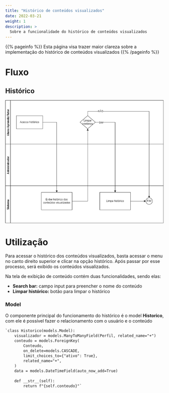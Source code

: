 ```yaml
---
title: "Histórico de conteúdos visualizados"
date: 2022-03-21
weight: 1
description: >
  Sobre a funcionalidade do histórico de conteúdos visualizados
---
```


{{% pageinfo %}}
Esta página visa trazer maior clareza sobre a implementação do histórico de conteúdos visualizados
{{% /pageinfo %}}


# Fluxo

## Histórico 
![](/pt/docs/Conceitos/images/fluxo_historico_conteudos.png)

# Utilização
Para acessar o histórico dos conteúdos visualizados, basta acessar o menu no canto direito superior e clicar na opção histórico. Após passar por esse processo, será exibido os conteúdos visualizados.

Na tela de exibição de conteúdo contém duas funcionalidades, sendo elas:

 - **Search bar:** campo input para preencher o nome do conteúdo
 - **Limpar histórico:** botão para limpar o histórico

### Model
O componente principal do funcionamento do histórico é o model **Historico**, com ele é possível fazer o relacionamento com o usuário e o conteúdo 

    `class Historico(models.Model):
        visualizador = models.ManyToManyField(Perfil, related_name="+")
        conteudo = models.ForeignKey(
            Conteudo,
            on_delete=models.CASCADE,
            limit_choices_to={"ativo": True},
            related_name="+",
        )
        data = models.DateTimeField(auto_now_add=True)
    
        def __str__(self):
            return f"{self.conteudo}"`